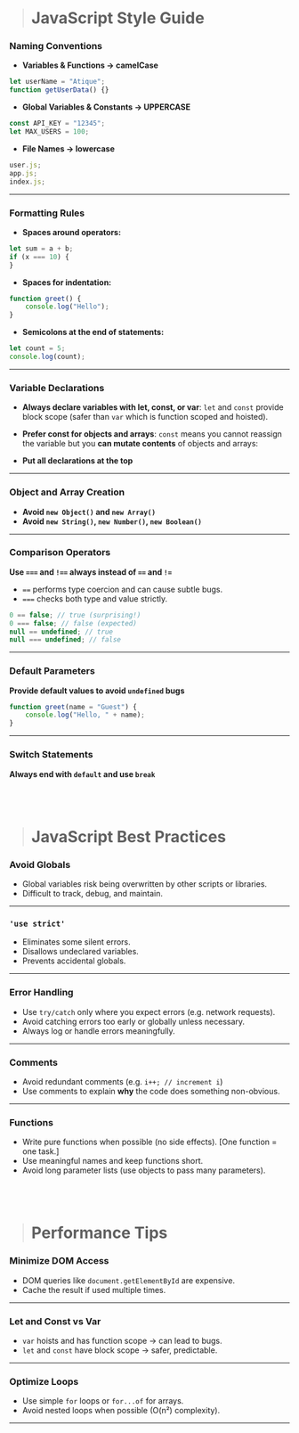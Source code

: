 > # JavaScript Style Guide

### Naming Conventions

-   **Variables & Functions → camelCase**

```js
let userName = "Atique";
function getUserData() {}
```

-   **Global Variables & Constants → UPPERCASE**

```js
const API_KEY = "12345";
let MAX_USERS = 100;
```

-   **File Names → lowercase**

```js
user.js;
app.js;
index.js;
```

---

### Formatting Rules

-   **Spaces around operators:**

```js
let sum = a + b;
if (x === 10) {
}
```

-   **Spaces for indentation:**

```js
function greet() {
    console.log("Hello");
}
```

-   **Semicolons at the end of statements:**

```js
let count = 5;
console.log(count);
```

---

### Variable Declarations

-   **Always declare variables with let, const, or var**: `let` and `const` provide block scope (safer than `var` which is function scoped and hoisted).

-   **Prefer const for objects and arrays**: `const` means you cannot reassign the variable but you **can mutate contents** of objects and arrays:

-   **Put all declarations at the top**

---

### Object and Array Creation

-   **Avoid `new Object()` and `new Array()`**
-   **Avoid `new String()`, `new Number()`, `new Boolean()`**

---

### Comparison Operators

**Use `===` and `!==` always instead of `==` and `!=`**

-   `==` performs type coercion and can cause subtle bugs.
-   `===` checks both type and value strictly.

```js
0 == false; // true (surprising!)
0 === false; // false (expected)
null == undefined; // true
null === undefined; // false
```

---

### Default Parameters

**Provide default values to avoid `undefined` bugs**

```js
function greet(name = "Guest") {
    console.log("Hello, " + name);
}
```

---

### Switch Statements

**Always end with `default` and use `break`**

<br>
<br>

> # JavaScript Best Practices

### Avoid Globals

-   Global variables risk being overwritten by other scripts or libraries.
-   Difficult to track, debug, and maintain.

---

### `'use strict'`

-   Eliminates some silent errors.
-   Disallows undeclared variables.
-   Prevents accidental globals.

---

### Error Handling

-   Use `try/catch` only where you expect errors (e.g. network requests).
-   Avoid catching errors too early or globally unless necessary.
-   Always log or handle errors meaningfully.

---

### Comments

-   Avoid redundant comments (e.g. `i++; // increment i`)
-   Use comments to explain **why** the code does something non-obvious.

---

### Functions

-   Write pure functions when possible (no side effects). [One function = one task.]
-   Use meaningful names and keep functions short.
-   Avoid long parameter lists (use objects to pass many parameters).

<br>
<br>

> # Performance Tips

### Minimize DOM Access

-   DOM queries like `document.getElementById` are expensive.
-   Cache the result if used multiple times.

---

### Let and Const vs Var

-   `var` hoists and has function scope → can lead to bugs.
-   `let` and `const` have block scope → safer, predictable.

---

### Optimize Loops

-   Use simple `for` loops or `for...of` for arrays.
-   Avoid nested loops when possible (O(n²) complexity).

---
